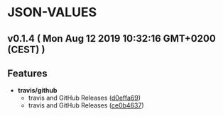 # JSON-VALUES
## v0.1.4  ( Mon Aug 12 2019 10:32:16 GMT+0200 (CEST) )


## Features

  - **travis/github**
    - travis and GitHub Releases
  ([d0effa69](https://github.com/imrafaelmerino/json-values.git/commit/d0effa69d910e121a7ad1295c7d4c0716a67f935))
    - travis and GitHub Releases
  ([ce0b4637](https://github.com/imrafaelmerino/json-values.git/commit/ce0b46375f1dfe7035d856622eaa8120299934e5))




